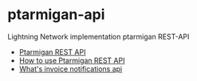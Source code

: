 # ptarmigan-api
Lightning Network implementation ptarmigan REST-API

* [Ptarmigan REST API](../ptarmapi)
* [How to use Ptarmigan REST API](../docs/howtouse_rest_api.md)
* [What's invoice notifications api](../docs/about_invoice_notifications.md)
